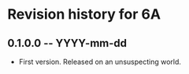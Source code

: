 # Revision history for 6A

## 0.1.0.0 -- YYYY-mm-dd

* First version. Released on an unsuspecting world.
